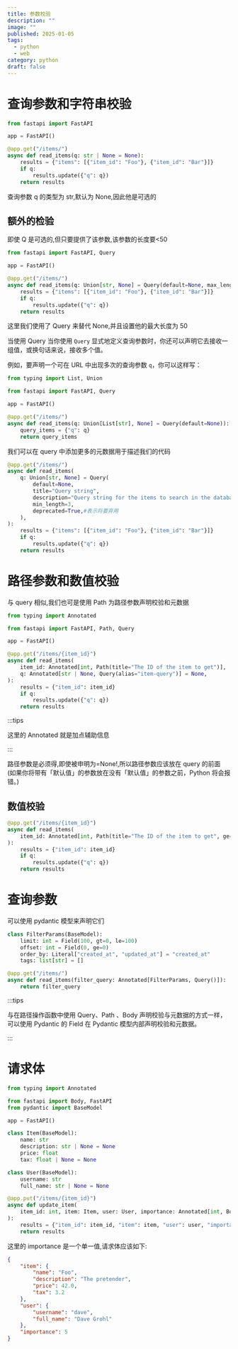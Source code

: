 ```yaml
---
title: 参数校验
description: ""
image: ""
published: 2025-01-05
tags:
  - python
  - web
category: python
draft: false
---
```


# 查询参数和字符串校验

```python
from fastapi import FastAPI

app = FastAPI()

@app.get("/items/")
async def read_items(q: str | None = None):
    results = {"items": [{"item_id": "Foo"}, {"item_id": "Bar"}]}
    if q:
        results.update({"q": q})
    return results
```

查询参数 q 的类型为 str,默认为 None,因此他是可选的

## 额外的检验

即使 Q 是可选的,但只要提供了该参数,该参数的长度要<50

```python
from fastapi import FastAPI, Query

app = FastAPI()

@app.get("/items/")
async def read_items(q: Union[str, None] = Query(default=None, max_length=50)):
    results = {"items": [{"item_id": "Foo"}, {"item_id": "Bar"}]}
    if q:
        results.update({"q": q})
    return results
```

这里我们使用了 Query 来替代 None,并且设置他的最大长度为 50

当使用 Query 当你使用 `Query` 显式地定义查询参数时，你还可以声明它去接收一组值，或换句话来说，接收多个值。

例如，要声明一个可在 URL 中出现多次的查询参数 `q`，你可以这样写：

```python
from typing import List, Union

from fastapi import FastAPI, Query

app = FastAPI()

@app.get("/items/")
async def read_items(q: Union[List[str], None] = Query(default=None)):
    query_items = {"q": q}
    return query_items
```

我们可以在 query 中添加更多的元数据用于描述我们的代码

```python
@app.get("/items/")
async def read_items(
    q: Union[str, None] = Query(
        default=None,
        title="Query string",
        description="Query string for the items to search in the database that have a good match",
        min_length=3,
        deprecated=True,#表示将要弃用
    ),
):
    results = {"items": [{"item_id": "Foo"}, {"item_id": "Bar"}]}
    if q:
        results.update({"q": q})
    return results
```

# 路径参数和数值校验

与 query 相似,我们也可是使用 Path 为路径参数声明校验和元数据

```python
from typing import Annotated

from fastapi import FastAPI, Path, Query

app = FastAPI()

@app.get("/items/{item_id}")
async def read_items(
    item_id: Annotated[int, Path(title="The ID of the item to get")],
    q: Annotated[str | None, Query(alias="item-query")] = None,
):
    results = {"item_id": item_id}
    if q:
        results.update({"q": q})
    return results
```

:::tips

这里的 Annotated 就是加点辅助信息

:::

路径参数是必须得,即使被申明为=None!,所以路径参数应该放在 query 的前面 (如果你将带有「默认值」的参数放在没有「默认值」的参数之前，Python 将会报错。)

## 数值校验

```python
@app.get("/items/{item_id}")
async def read_items(
    item_id: Annotated[int, Path(title="The ID of the item to get", ge=1,le=1000)], q: str
):
    results = {"item_id": item_id}
    if q:
        results.update({"q": q})
    return results
```

# 查询参数

可以使用 pydantic 模型来声明它们

```python
class FilterParams(BaseModel):
    limit: int = Field(100, gt=0, le=100)
    offset: int = Field(0, ge=0)
    order_by: Literal["created_at", "updated_at"] = "created_at"
    tags: list[str] = []

@app.get("/items/")
async def read_items(filter_query: Annotated[FilterParams, Query()]):
    return filter_query
```

:::tips

与在路径操作函数中使用 Query、Path 、Body 声明校验与元数据的方式一样，可以使用 Pydantic 的 Field 在 Pydantic 模型内部声明校验和元数据。

:::

# 请求体

```python
from typing import Annotated

from fastapi import Body, FastAPI
from pydantic import BaseModel

app = FastAPI()

class Item(BaseModel):
    name: str
    description: str | None = None
    price: float
    tax: float | None = None

class User(BaseModel):
    username: str
    full_name: str | None = None

@app.put("/items/{item_id}")
async def update_item(
    item_id: int, item: Item, user: User, importance: Annotated[int, Body(gt=0)]
):
    results = {"item_id": item_id, "item": item, "user": user, "importance": importance}
    return results
```

这里的 importance 是一个单一值,请求体应该如下:

```json
{
    "item": {
        "name": "Foo",
        "description": "The pretender",
        "price": 42.0,
        "tax": 3.2
    },
    "user": {
        "username": "dave",
        "full_name": "Dave Grohl"
    },
    "importance": 5
}
```
